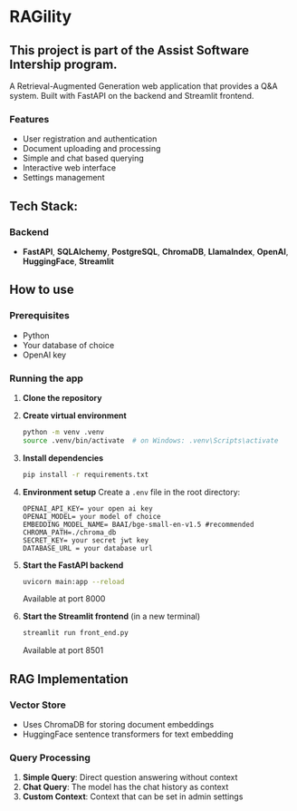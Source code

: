 # RAGility
## This project is part of the Assist Software Intership program.

A Retrieval-Augmented Generation web application that provides a Q&A system. Built with FastAPI on the backend and Streamlit frontend.

### Features
- User registration and authentication
- Document uploading and processing
- Simple and chat based querying
- Interactive web interface
- Settings management

## Tech Stack:

### Backend
- **FastAPI**, **SQLAlchemy**, **PostgreSQL**, **ChromaDB**, **LlamaIndex**, **OpenAI**, **HuggingFace**, **Streamlit**

## How to use

### Prerequisites
- Python
- Your database of choice
- OpenAI key

### Running the app

1. **Clone the repository**

2. **Create virtual environment**
   ```bash
   python -m venv .venv
   source .venv/bin/activate  # on Windows: .venv\Scripts\activate
   ```

3. **Install dependencies**
   ```bash
   pip install -r requirements.txt
   ```

4. **Environment setup**
   Create a `.env` file in the root directory:
   ```env
   OPENAI_API_KEY= your open ai key
   OPENAI_MODEL= your model of choice
   EMBEDDING_MODEL_NAME= BAAI/bge-small-en-v1.5 #recommended
   CHROMA_PATH=./chroma_db
   SECRET_KEY= your secret jwt key
   DATABASE_URL = your database url
   ```

5. **Start the FastAPI backend**
   ```bash
   uvicorn main:app --reload
   ```
    Available at port 8000

6. **Start the Streamlit frontend** (in a new terminal)
   ```bash
   streamlit run front_end.py
   ```
   Available at port 8501

## RAG Implementation

### Vector Store
- Uses ChromaDB for storing document embeddings
- HuggingFace sentence transformers for text embedding

### Query Processing
1. **Simple Query**: Direct question answering without context
2. **Chat Query**: The model has the chat history as context
3. **Custom Context**: Context that can be set in admin settings
